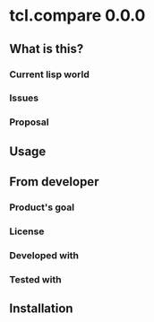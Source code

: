 # tcl.compare 0.0.0
## What is this?

### Current lisp world

### Issues

### Proposal

## Usage

## From developer

### Product's goal

### License

### Developed with

### Tested with

## Installation

